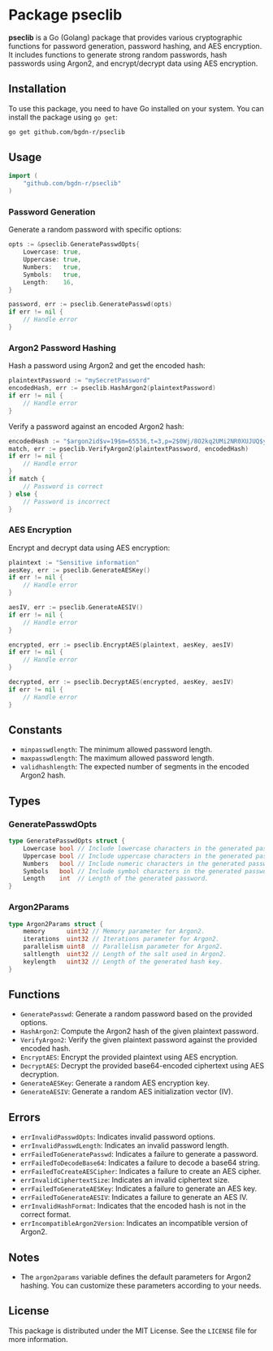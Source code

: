 # Package pseclib

**pseclib** is a Go (Golang) package that provides various cryptographic 
functions for password generation, password hashing, and AES encryption. 
It includes functions to generate strong random passwords, hash passwords 
using Argon2, and encrypt/decrypt data using AES encryption.

## Installation

To use this package, you need to have Go installed on your system. 
You can install the package using `go get`:

```bash
go get github.com/bgdn-r/pseclib
```

## Usage

```go
import (
	"github.com/bgdn-r/pseclib"
)
```

### Password Generation

Generate a random password with specific options:

```go
opts := &pseclib.GeneratePasswdOpts{
	Lowercase: true,
	Uppercase: true,
	Numbers:   true,
	Symbols:   true,
	Length:    16,
}

password, err := pseclib.GeneratePasswd(opts)
if err != nil {
	// Handle error
}
```

### Argon2 Password Hashing

Hash a password using Argon2 and get the encoded hash:

```go
plaintextPassword := "mySecretPassword"
encodedHash, err := pseclib.HashArgon2(plaintextPassword)
if err != nil {
	// Handle error
}
```

Verify a password against an encoded Argon2 hash:

```go
encodedHash := "$argon2id$v=19$m=65536,t=3,p=2$0Wj/8O2kq2UMi2NR0XUJUQ$ycKQz6Z26D0XJ+agFaaPc2E7CqHvX18SZCIM2Mwu6Ac"
match, err := pseclib.VerifyArgon2(plaintextPassword, encodedHash)
if err != nil {
	// Handle error
}
if match {
	// Password is correct
} else {
	// Password is incorrect
}
```

### AES Encryption

Encrypt and decrypt data using AES encryption:

```go
plaintext := "Sensitive information"
aesKey, err := pseclib.GenerateAESKey()
if err != nil {
	// Handle error
}

aesIV, err := pseclib.GenerateAESIV()
if err != nil {
	// Handle error
}

encrypted, err := pseclib.EncryptAES(plaintext, aesKey, aesIV)
if err != nil {
	// Handle error
}

decrypted, err := pseclib.DecryptAES(encrypted, aesKey, aesIV)
if err != nil {
	// Handle error
}
```

## Constants

- `minpasswdlength`: The minimum allowed password length.
- `maxpasswdlength`: The maximum allowed password length.
- `validhashlength`: The expected number of segments in the encoded Argon2 hash.

## Types

### GeneratePasswdOpts

```go
type GeneratePasswdOpts struct {
	Lowercase bool // Include lowercase characters in the generated password.
	Uppercase bool // Include uppercase characters in the generated password.
	Numbers   bool // Include numeric characters in the generated password.
	Symbols   bool // Include symbol characters in the generated password.
	Length    int  // Length of the generated password.
}
```

### Argon2Params

```go
type Argon2Params struct {
	memory      uint32 // Memory parameter for Argon2.
	iterations  uint32 // Iterations parameter for Argon2.
	parallelism uint8  // Parallelism parameter for Argon2.
	saltlength  uint32 // Length of the salt used in Argon2.
	keylength   uint32 // Length of the generated hash key.
}
```

## Functions

- `GeneratePasswd`: Generate a random password based on the provided options.
- `HashArgon2`: Compute the Argon2 hash of the given plaintext password.
- `VerifyArgon2`: Verify the given plaintext password against the provided encoded hash.
- `EncryptAES`: Encrypt the provided plaintext using AES encryption.
- `DecryptAES`: Decrypt the provided base64-encoded ciphertext using AES decryption.
- `GenerateAESKey`: Generate a random AES encryption key.
- `GenerateAESIV`: Generate a random AES initialization vector (IV).

## Errors

- `errInvalidPasswdOpts`: Indicates invalid password options.
- `errInvalidPasswdLength`: Indicates an invalid password length.
- `errFailedToGeneratePasswd`: Indicates a failure to generate a password.
- `errFailedToDecodeBase64`: Indicates a failure to decode a base64 string.
- `errFailedToCreateAESCipher`: Indicates a failure to create an AES cipher.
- `errInvalidCiphertextSize`: Indicates an invalid ciphertext size.
- `errFailedToGenerateAESKey`: Indicates a failure to generate an AES key.
- `errFailedToGenerateAESIV`: Indicates a failure to generate an AES IV.
- `errInvalidHashFormat`: Indicates that the encoded hash is not in the correct format.
- `errIncompatibleArgon2Version`: Indicates an incompatible version of Argon2.

## Notes

- The `argon2params` variable defines the default parameters for Argon2 hashing. You can customize these parameters according to your needs.

## License

This package is distributed under the MIT License. See the `LICENSE` file for more information.
